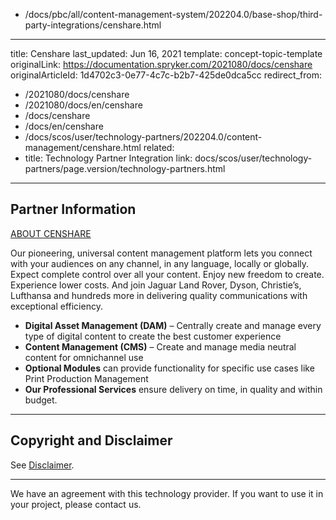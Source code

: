   - /docs/pbc/all/content-management-system/202204.0/base-shop/third-party-integrations/censhare.html
---
title: Censhare
last_updated: Jun 16, 2021
template: concept-topic-template
originalLink: https://documentation.spryker.com/2021080/docs/censhare
originalArticleId: 1d4702c3-0e77-4c7c-b2b7-425de0dca5cc
redirect_from:
  - /2021080/docs/censhare
  - /2021080/docs/en/censhare
  - /docs/censhare
  - /docs/en/censhare
  - /docs/scos/user/technology-partners/202204.0/content-management/censhare.html
related:
  - title: Technology Partner Integration
    link: docs/scos/user/technology-partners/page.version/technology-partners.html
---

## Partner Information

[ABOUT CENSHARE](https://www.censhare.com/)

Our pioneering, universal content management platform lets you connect with your audiences on any channel, in any language, locally or globally. Expect complete control over all your content. Enjoy new freedom to create. Experience lower costs. And join Jaguar Land Rover, Dyson, Christie’s, Lufthansa and hundreds more in delivering quality communications with exceptional efficiency.

* **Digital Asset Management (DAM)** – Centrally create and manage every type of digital content to create the best customer experience
* **Content Management (CMS)** – Create and manage media neutral content for omnichannel use
* **Optional Modules** can provide functionality for specific use cases like Print Production Management
* **Our Professional Services** ensure delivery on time, in quality and within budget.

---

## Copyright and Disclaimer

See [Disclaimer](https://github.com/spryker/spryker-documentation).

---
We have an agreement with this technology provider. If you want to use it in your project, please contact us.

<div class="hubspot-form js-hubspot-form" data-portal-id="2770802" data-form-id="163e11fb-e833-4638-86ae-a2ca4b929a41" id="hubspot-1"></div>
